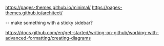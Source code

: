 

https://pages-themes.github.io/minimal/
https://pages-themes.github.io/architect/


-- make something with a sticky sidebar?



https://docs.github.com/en/get-started/writing-on-github/working-with-advanced-formatting/creating-diagrams